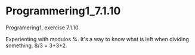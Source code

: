 # Programmering1_7.1.10
Programering1, exercise 7.1.10

Experienting with modulos %. It's a way to know what is left when dividing something. 8/3 = 3+3+2.
